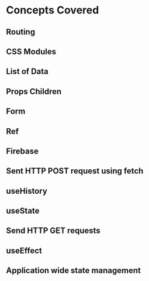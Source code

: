 # Concepts Covered

## Routing
## CSS Modules
## List of Data
## Props Children
## Form
## Ref
## Firebase
## Sent HTTP POST request using fetch
## useHistory
## useState
## Send HTTP GET requests
## useEffect
## Application wide state management